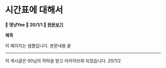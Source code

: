 # 시간표에 대해서
**🐠 댕냥Yee 📆 20/1/1 📰 [원문보기]()**  

**제목**  

이 페이지는 샘플입니다.
본문내용 끝  

---
이 게시글은 00님의 허락을 받고 아카이브화 되었습니다. 20/1/2
